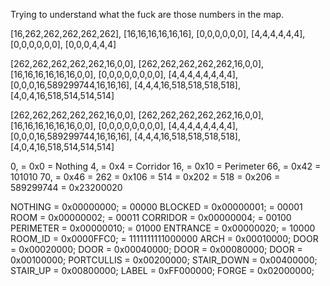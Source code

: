 Trying to understand what the fuck are those numbers in the map.

[16,262,262,262,262,262],
[16,16,16,16,16,16],
[0,0,0,0,0,0],
[4,4,4,4,4,4],
[0,0,0,0,0,0],
[0,0,0,4,4,4]

[262,262,262,262,262,16,0,0],
[262,262,262,262,262,16,0,0],
[16,16,16,16,16,16,0,0],
[0,0,0,0,0,0,0,0],
[4,4,4,4,4,4,4,4],
[0,0,0,16,589299744,16,16,16],
[4,4,4,16,518,518,518,518],
[4,0,4,16,518,514,514,514]

[262,262,262,262,262,16,0,0],
[262,262,262,262,262,16,0,0],
[16,16,16,16,16,16,0,0],
[0,0,0,0,0,0,0,0],
[4,4,4,4,4,4,4,4],
[0,0,0,16,589299744,16,16,16],
[4,4,4,16,518,518,518,518],
[4,0,4,16,518,514,514,514]

0,  = 0x0   = Nothing
4,  = 0x4   = Corridor
16, = 0x10  = Perimeter
66, = 0x42  = 101010
70, = 0x46  =
262 = 0x106 =
514 = 0x202 =
518 = 0x206 =
589299744 = 0x23200020

NOTHING     = 0x00000000; = 00000
BLOCKED     = 0x00000001; = 00001
ROOM        = 0x00000002; = 00011
CORRIDOR    = 0x00000004; = 00100
PERIMETER   = 0x00000010; = 01000
ENTRANCE    = 0x00000020; = 10000
ROOM_ID     = 0x0000FFC0; = 1111111111000000
ARCH        = 0x00010000;
DOOR        = 0x00020000;
DOOR        = 0x00040000;
DOOR        = 0x00080000;
DOOR        = 0x00100000;
PORTCULLIS  = 0x00200000;
STAIR_DOWN  = 0x00400000;
STAIR_UP    = 0x00800000;
LABEL       = 0xFF000000;
FORGE       = 0x02000000;
